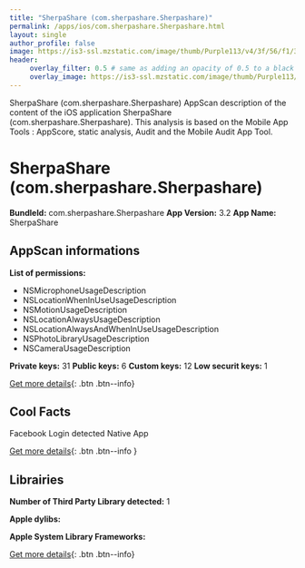 ```yaml
---
title: "SherpaShare (com.sherpashare.Sherpashare)"
permalink: /apps/ios/com.sherpashare.Sherpashare.html
layout: single
author_profile: false
image: https://is3-ssl.mzstatic.com/image/thumb/Purple113/v4/3f/56/f1/3f56f10f-989f-cff9-058f-867c33451d78/AppIcon-0-1x_U007emarketing-0-0-85-220-6.png/512x512bb.jpg
header: 
     overlay_filter: 0.5 # same as adding an opacity of 0.5 to a black background
     overlay_image: https://is3-ssl.mzstatic.com/image/thumb/Purple113/v4/3f/56/f1/3f56f10f-989f-cff9-058f-867c33451d78/AppIcon-0-1x_U007emarketing-0-0-85-220-6.png/512x512bb.jpg
---
```

SherpaShare (com.sherpashare.Sherpashare) AppScan description of the content of the iOS application SherpaShare (com.sherpashare.Sherpashare). This analysis is based on the Mobile App Tools : AppScore, static analysis, Audit and the Mobile Audit App Tool.

# SherpaShare (com.sherpashare.Sherpashare)

**BundleId:** com.sherpashare.Sherpashare
**App Version:** 3.2
**App Name:** SherpaShare


## AppScan informations 

**List of permissions:** 
- NSMicrophoneUsageDescription
- NSLocationWhenInUseUsageDescription
- NSMotionUsageDescription
- NSLocationAlwaysUsageDescription
- NSLocationAlwaysAndWhenInUseUsageDescription
- NSPhotoLibraryUsageDescription
- NSCameraUsageDescription
  
  
**Private keys:** 31
**Public keys:** 6
**Custom keys:** 12
**Low securit keys:** 1
  
[Get more details](/pricing.html){: .btn .btn--info}

## Cool Facts

Facebook Login detected
Native App
  
[Get more details](/pricing.html){: .btn .btn--info }

## Librairies 
**Number of Third Party Library detected:** 1


**Apple dylibs:**


**Apple System Library Frameworks:**


  
[Get more details](/pricing.html){: .btn .btn--info}


